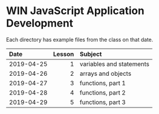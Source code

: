 # WIN JavaScript Application Development

Each directory has example files from the class on that date.

| Date | Lesson | Subject |
| :--- | ---: | :--- |
| 2019-04-25 | 1 | variables and statements |
| 2019-04-26 | 2 | arrays and objects |
| 2019-04-27 | 3 | functions, part 1 |
| 2019-04-28 | 4 | functions, part 2 |
| 2019-04-29 | 5 | functions, part 3 |
